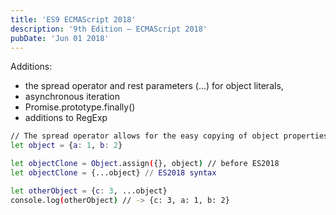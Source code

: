 ```yaml
---
title: 'ES9 ECMAScript 2018'
description: '9th Edition – ECMAScript 2018'
pubDate: 'Jun 01 2018'
---
```


Additions:
- the spread operator and rest parameters (...) for object literals, 
- asynchronous iteration
- Promise.prototype.finally()
- additions to RegExp

```bash
// The spread operator allows for the easy copying of object properties, as shown below.
let object = {a: 1, b: 2}

let objectClone = Object.assign({}, object) // before ES2018
let objectClone = {...object} // ES2018 syntax

let otherObject = {c: 3, ...object}
console.log(otherObject) // -> {c: 3, a: 1, b: 2}
```
